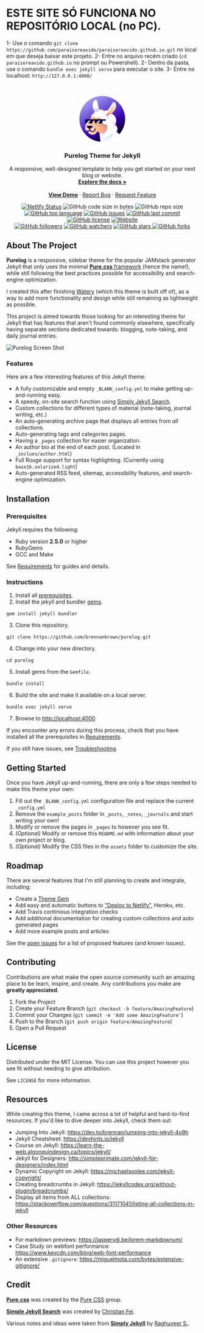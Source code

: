 # ESTE SITE SÓ FUNCIONA NO REPOSITÓRIO LOCAL (no PC).

1- Use o comando `git clone https://github.com/paraisoreavido/paraisoreavido.github.io.git` no local em que deseja baixar este projeto.
2- Entre no arquivo recém criado (`cd paraisoreavido.github.io` no prompt ou Powershell).
2- Dentro da pasta, use o comando `bundle exec jekyll serve` para executar o site. 
3- Entre no localhost: `http://127.0.0.1:4000/`

<!-- PROJECT LOGO -->
<br />
<p align="center">
  <a href="https://github.com/brennanbrown/purelog">
    <img src="/assets/profile.png" alt="Logo" width="120" height="120">
  </a>

  <h3 align="center">Purelog Theme for Jekyll</h3>

  <p align="center">
    A responsive, well-designed template to help you get started on your next blog or website.
    <br />
    <a href="https://github.com/brennanbrown/purelog"><strong>Explore the docs »</strong></a>
    <br />
    <br />
    <strong><a href="https://purelog.netlify.app">View Demo</a></strong>
    ·
    <a href="https://github.com/brennanbrown/purelog/issues">Report Bug</a>
    ·
    <a href="https://github.com/brennanbrown/purelog/issues">Request Feature</a>
  </p>
</p>

<!-- BADGES -->
<p align="center">
<a href="https://app.netlify.com/sites/purelog/deploys"><img src="https://api.netlify.com/api/v1/badges/062e333f-9e9d-440d-9b40-16d11959793d/deploy-status" alt="Netlify Status"></a>
<img alt="GitHub code size in bytes" src="https://img.shields.io/github/languages/code-size/brennanbrown/purelog">
<img alt="GitHub repo size" src="https://img.shields.io/github/repo-size/brennanbrown/purelog">
<a href="https://github.com/brennanbrown/purelog/search?l=html"><img alt="GitHub top language" src="https://img.shields.io/github/languages/top/brennanbrown/purelog"></a>
<a href="https://github.com/brennanbrown/purelog/issues"><img alt="GitHub issues" src="https://img.shields.io/github/issues/brennanbrown/purelog"></a>
<a href="https://github.com/brennanbrown/purelog/commits/main"><img alt="GitHub last commit" src="https://img.shields.io/github/last-commit/brennanbrown/purelog"></a>
<a href="https://github.com/brennanbrown/purelog/blob/main/LICENSE"><img alt="GitHub license" src="https://img.shields.io/github/license/brennanbrown/purelog"></a>
<a href="https://purelog.netlify.app"><img alt="Website" src="https://img.shields.io/website?down_color=red&down_message=Offline%21&label=Status&up_color=darkgreen&up_message=Online%21&url=https%3A%2F%2Fpurelog.netlify.app"></a>
<br />
<a href="https://github.com/brennanbrown?tab=followers"><img alt="GitHub followers" src="https://img.shields.io/github/followers/brennanbrown?label=Follow%20Me%21&style=social"></a>
<a href="https://github.com/brennanbrown/purelog/watchers"><img alt="GitHub watchers" src="https://img.shields.io/github/watchers/brennanbrown/purelog?label=Watch%21&style=social"></a>
<a href="https://github.com/brennanbrown/purelog/stargazers"><img alt="GitHub stars" src="https://img.shields.io/github/stars/brennanbrown/purelog?label=Star%21&style=social"> </a>
<a href="https://github.com/brennanbrown/purelog/network/members"><img alt="GitHub forks"src="https://img.shields.io/github/forks/brennanbrown/purelog?label=Fork%21&style=social"></a>
</p>

<!-- ABOUT THE PROJECT -->

## About The Project

**Purelog** is a responsive, sidebar theme for the popular JAMstack generator Jekyll that only uses the minimal [**Pure.css** framework](https://github.com/pure-css/pure) (hence the name!), while still following the best practices possible for accessibility and search-engine optimization.

I created this after finishing [Watery](https://github.com/brennanbrown/watery) (which this theme is built off of), as a way to add more functionality and design while still remaining as lightweight as possible.

This project is aimed towards those looking for an interesting theme for Jekyll that has features that aren't found commonly elsewhere, specifically having separate sections dedicated towards: blogging, note-taking, and daily journal entries.

![Purelog Screen Shot](https://i.postimg.cc/NfxJvZgx/purelog2.png)

### Features

Here are a few interesting features of this Jekyll theme:

- A fully customizable and empty `_BLANK_config.yml` to make getting up-and-running easy.
- A speedy, on-site search function using [Simply Jekyll Search](https://github.com/christian-fei/Simple-Jekyll-Search).
- Custom collections for different types of material (note-taking, journal writing, etc.)
- An auto-generating archive page that displays all entries from _all_ collections.
- Auto-generating tags and categories pages.
- Having a `_pages` collection for easier organization.
- An author bio at the end of each post. (Located in `_inclues/author.html`)
- Full Rouge support for syntax highlighting. (Currently using `base16.solarized.light`)
- Auto-generated RSS feed, sitemap, accessibility features, and search-engine optimization.

## Installation

### Prerequisites

Jekyll requires the following:

- Ruby version **2.5.0** or higher
- RubyGems
- GCC and Make

See [Requirements](https://jekyllrb.com/docs/installation/#requirements) for guides and details.

### Instructions

1. Install all [prerequisites](https://jekyllrb.com/docs/installation/).
2. Install the jekyll and bundler [gems](https://jekyllrb.com/docs/ruby-101/#gems).

```
gem install jekyll bundler
```

3. Clone this repository.

```
git clone https://github.com/brennanbrown/purelog.git
```

4. Change into your new directory.

```
cd purelog
```

5. Install gems from the `Gemfile`.

```
bundle install
```

6. Build the site and make it available on a local server.

```
bundle exec jekyll serve
```

7. Browse to [http://localhost:4000](http://localhost:4000)

If you encounter any errors during this process, check that you have installed all the prerequisites in [Requirements](https://jekyllrb.com/docs/installation/#requirements).

If you still have issues, see [Troubleshooting](https://jekyllrb.com/docs/troubleshooting/#configuration-problems).

## Getting Started

Once you have Jekyll up-and-running, there are only a few steps needed to make this theme your own:

1. Fill out the `_BLANK_config.yml` configuration file and replace the current `_config.yml`
2. Remove the `example_posts` folder in `_posts`, `_notes`, `_journals` and start writing your own!
3. Modify or remove the pages in `_pages` to however you see fit.
4. _(Optional)_ Modify or remove this `README.md` with information about your own project or blog.
5. _(Optional)_ Modify the CSS files in the `assets` folder to customize the site.

<!-- ROADMAP -->

## Roadmap

There are several features that I'm still planning to create and integrate, including:

- Create a [Theme Gem](https://jekyllrb.com/docs/themes/#publishing-your-theme)
- Add easy and automatic buttons to ["Deploy to Netlify"](https://docs.netlify.com/site-deploys/create-deploys/#deploy-to-netlify-button), Heroku, etc.
- Add Travis continious integration checks
- Add additional documentation for creating custom collections and auto generated pages
- Add more example posts and articles

See the [open issues](https://github.com/othneildrew/Best-README-Template/issues) for a list of proposed features (and known issues).

<!-- CONTRIBUTING -->

## Contributing

Contributions are what make the open source community such an amazing place to be learn, inspire, and create. Any contributions you make are **greatly appreciated**.

1. Fork the Project
2. Create your Feature Branch (`git checkout -b feature/AmazingFeature`)
3. Commit your Changes (`git commit -m 'Add some AmazingFeature'`)
4. Push to the Branch (`git push origin feature/AmazingFeature`)
5. Open a Pull Request

<!-- LICENSE -->

## License

Distributed under the MIT License. You can use this project however you see fit without needing to give attribution.

See `LICENSE` for more information.

## Resources

While creating this theme, I came across a lot of helpful and hard-to-find resources. If you'd like to dive deeper into Jekyll, check them out:

- Jumping Into Jekyll: <https://dev.to/brennan/jumping-into-jekyll-4o9h>
- Jekyll Cheatsheet: <https://devhints.io/jekyll>
- Course on Jekyll: <https://learn-the-web.algonquindesign.ca/topics/jekyll/>
- Jekyll for Designers: <http://simpleprimate.com/jekyll-for-designers/index.html>
- Dynamic Copyright on Jekyll: <https://michaelsoolee.com/jekyll-copyright/>
- Creating breadcrumbs in Jekyll: <https://jekyllcodex.org/without-plugin/breadcrumbs/>
- Display all items from ALL collections: <https://stackoverflow.com/questions/31171041/listing-all-collections-in-jekyll>

### Other Resources

- For markdown previews: <https://jaspervdj.be/lorem-markdownum/>
- Case Study on webfont performance: <https://www.keycdn.com/blog/web-font-performance>
- An extensive `.gitignore`: <https://miguelmota.com/bytes/extensive-gitignore/>

## Credit

[**Pure.css**](https://purecss.io/) was created by the [Pure CSS](https://github.com/pure-css) group.

[**Simple Jekyll Search**](https://github.com/christian-fei/Simple-Jekyll-Search) was created by [Christian Fei](https://github.com/christian-fei).

Various notes and ideas were taken from [**Simply Jekyll**](https://github.com/raghuveerdotnet/simply-jekyll) by [Raghuveer S.](https://github.com/raghuveerdotnet).
